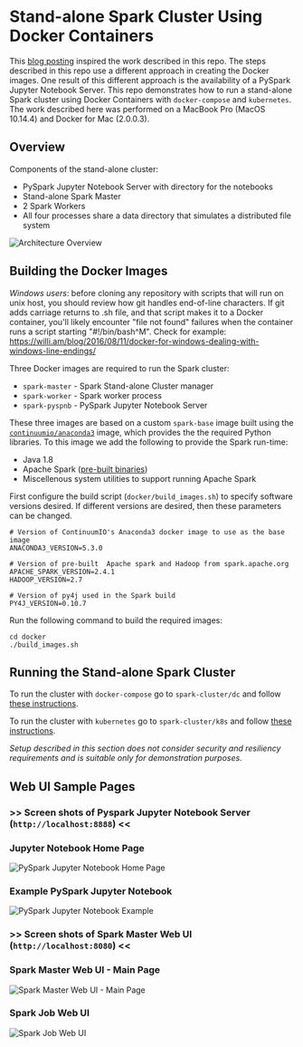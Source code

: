 # Stand-alone Spark Cluster Using Docker Containers

This [blog posting](https://medium.com/@marcovillarreal_40011/creating-a-spark-standalone-cluster-with-docker-and-docker-compose-ba9d743a157f) inspired the work described in this repo.  The steps described in this repo use a different approach in creating the Docker images.  One result of this different approach is the availability of a PySpark Jupyter Notebook Server.  This repo demonstrates how to run a stand-alone Spark cluster using Docker Containers with `docker-compose` and `kubernetes`.  The work described here was performed on a MacBook Pro (MacOS 10.14.4) and Docker for Mac (2.0.0.3).

## Overview
Components of the stand-alone cluster:

* PySpark Jupyter Notebook Server with directory for the notebooks
* Stand-alone Spark Master
* 2 Spark Workers
* All four processes share a data directory that simulates a distributed file system

![Architecture Overview](./images/architecture_slide.jpg)


## Building the Docker Images

*Windows users*: before cloning any repository with scripts that will run on unix host, you should review how git handles end-of-line characters.  If git adds carriage returns to .sh file, and that script makes it to a Docker container, you'll likely encounter "file not found" failures when the container runs a script starting "#!/bin/bash^M".  Check for example:  https://willi.am/blog/2016/08/11/docker-for-windows-dealing-with-windows-line-endings/


Three Docker images are required to run the Spark cluster:
* `spark-master` - Spark Stand-alone Cluster manager
* `spark-worker` - Spark worker process
* `spark-pyspnb` - PySpark Jupyter Notebook Server

These three images are based on a custom `spark-base` image built using the [`continuumio/anaconda3`](https://hub.docker.com/r/continuumio/anaconda3/) image, which provides the the required Python libraries.  To this image we add the following to provide the Spark run-time:
* Java 1.8
* Apache Spark ([pre-built binaries](https://spark.apache.org/downloads.html))
* Miscellenous system utilities to support running Apache Spark

First configure the build script (`docker/build_images.sh`) to specify software versions desired.  If different versions are desired, then these parameters can be changed.
```
# Version of ContinuumIO's Anaconda3 docker image to use as the base image 
ANACONDA3_VERSION=5.3.0

# Version of pre-built  Apache spark and Hadoop from spark.apache.org
APACHE_SPARK_VERSION=2.4.1
HADOOP_VERSION=2.7

# Version of py4j used in the Spark build
PY4J_VERSION=0.10.7
```

Run the following command to build the required images:
```
cd docker
./build_images.sh
```

## Running the Stand-alone Spark Cluster

To run the cluster with `docker-compose` go to `spark-cluster/dc` and follow [these instructions](spark-cluster/dc).

To run the cluster with `kubernetes` go to `spark-cluster/k8s` and follow [these instructions](spark-cluster/k8s).

_Setup described in this section does not consider security and resiliency requirements and is suitable only 
for demonstration purposes._

## Web UI Sample Pages
### \>\> Screen shots of Pyspark Jupyter Notebook Server (`http://localhost:8888`) \<\<
### Jupyter Notebook Home Page
![PySpark Jupyter Notebook Home Page](images/jupyter_notebook_home_page.png)


### Example PySpark Jupyter Notebook
![PySpark Jupyter Notebook Example](images/jupyter_notebook_example.png)


### \>\> Screen shots of Spark Master Web UI (`http://localhost:8080`) \<\<
### Spark Master Web UI - Main Page
![Spark Master Web UI - Main Page](images/spark_master_web_ui.png)


### Spark Job Web UI
![Spark Job Web UI](images/spark_job_web_ui.png)